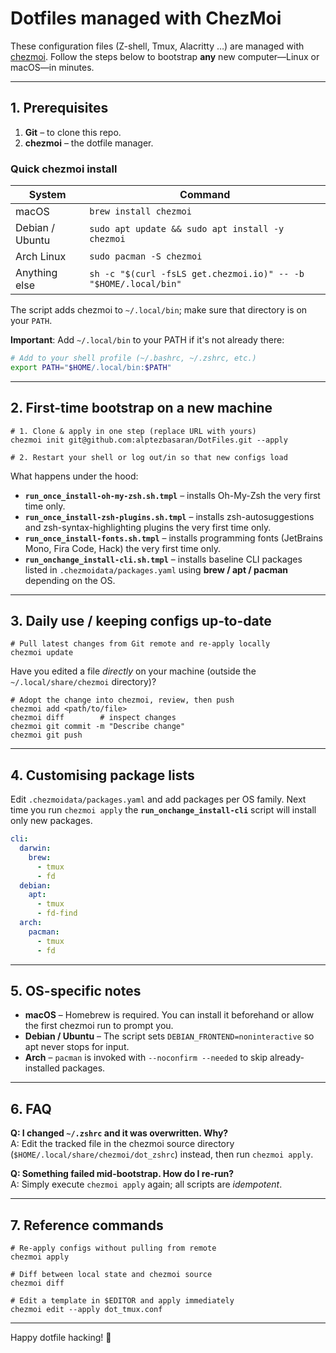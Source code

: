 # Dotfiles managed with ChezMoi

These configuration files (Z-shell, Tmux, Alacritty …) are managed with [chezmoi](https://www.chezmoi.io/).  Follow the steps below to bootstrap **any** new computer—Linux or macOS—in minutes.

---

## 1. Prerequisites

1. **Git** – to clone this repo.
2. **chezmoi** – the dotfile manager.

### Quick chezmoi install

| System | Command |
| ------ | ------- |
| macOS  | `brew install chezmoi` |
| Debian / Ubuntu | `sudo apt update && sudo apt install -y chezmoi` |
| Arch Linux | `sudo pacman -S chezmoi` |
| Anything else | `sh -c "$(curl -fsLS get.chezmoi.io)" -- -b "$HOME/.local/bin"` |

The script adds chezmoi to `~/.local/bin`; make sure that directory is on your `PATH`.

**Important**: Add `~/.local/bin` to your PATH if it's not already there:

```bash
# Add to your shell profile (~/.bashrc, ~/.zshrc, etc.)
export PATH="$HOME/.local/bin:$PATH"
```

---

## 2. First-time bootstrap on a new machine

```
# 1. Clone & apply in one step (replace URL with yours)
chezmoi init git@github.com:alptezbasaran/DotFiles.git --apply

# 2. Restart your shell or log out/in so that new configs load
```

What happens under the hood:

* **`run_once_install-oh-my-zsh.sh.tmpl`** – installs Oh-My-Zsh the very first time only.
* **`run_once_install-zsh-plugins.sh.tmpl`** – installs zsh-autosuggestions and zsh-syntax-highlighting plugins the very first time only.
* **`run_once_install-fonts.sh.tmpl`** – installs programming fonts (JetBrains Mono, Fira Code, Hack) the very first time only.
* **`run_onchange_install-cli.sh.tmpl`** – installs baseline CLI packages listed in `.chezmoidata/packages.yaml` using **brew / apt / pacman** depending on the OS.

---

## 3. Daily use / keeping configs up-to-date

```
# Pull latest changes from Git remote and re-apply locally
chezmoi update
```

Have you edited a file *directly* on your machine (outside the `~/.local/share/chezmoi` directory)?

```
# Adopt the change into chezmoi, review, then push
chezmoi add <path/to/file>
chezmoi diff        # inspect changes
chezmoi git commit -m "Describe change"
chezmoi git push
```

---

## 4. Customising package lists

Edit `.chezmoidata/packages.yaml` and add packages per OS family.  Next time you run `chezmoi apply` the **`run_onchange_install-cli`** script will install only new packages.

```yaml
cli:
  darwin:
    brew:
      - tmux
      - fd
  debian:
    apt:
      - tmux
      - fd-find
  arch:
    pacman:
      - tmux
      - fd
```

---

## 5. OS-specific notes

* **macOS** – Homebrew is required.  You can install it beforehand or allow the first chezmoi run to prompt you.
* **Debian / Ubuntu** – The script sets `DEBIAN_FRONTEND=noninteractive` so apt never stops for input.
* **Arch** – `pacman` is invoked with `--noconfirm --needed` to skip already-installed packages.

---

## 6. FAQ

**Q: I changed `~/.zshrc` and it was overwritten. Why?**  
A: Edit the tracked file in the chezmoi source directory (`$HOME/.local/share/chezmoi/dot_zshrc`) instead, then run `chezmoi apply`.

**Q: Something failed mid-bootstrap. How do I re-run?**  
A: Simply execute `chezmoi apply` again; all scripts are *idempotent*.

---

## 7. Reference commands

```
# Re-apply configs without pulling from remote
chezmoi apply

# Diff between local state and chezmoi source
chezmoi diff

# Edit a template in $EDITOR and apply immediately
chezmoi edit --apply dot_tmux.conf
```

---

Happy dotfile hacking! 🎉 